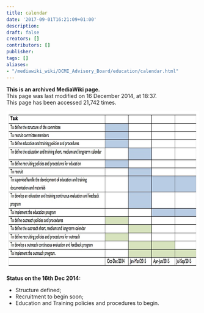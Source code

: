 ```yaml
---
title: calendar
date: '2017-09-01T16:21:09+01:00'
description: 
draft: false
creators: []
contributors: []
publisher: 
tags: []
aliases:
- "/mediawiki_wiki/DCMI_Advisory_Board/education/calendar.html"
---
```


 **This is an archived MediaWiki page.**  
This page was last modified on 16 December 2014, at 18:37.  
This page has been accessed 21,742 times.

[<img alt="2014-2015Calendar.jpg" src="/mediawiki_wiki/images/2014-2015Calendar.jpg" width="969" height="411">](/mediawiki_wiki/images/2014-2015Calendar.jpg)

**Status on the 16th Dec 2014:**

- Structure defined; 
- Recruitment to begin soon; 
- Education and Training policies and procedures to begin.

